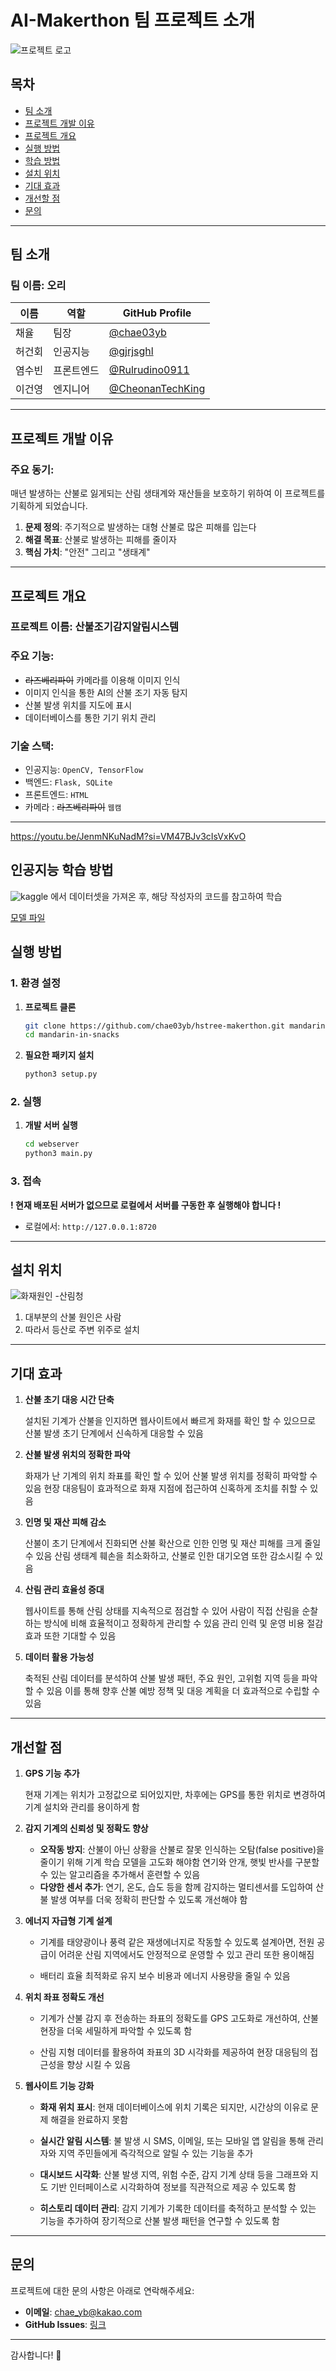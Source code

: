 # AI-Makerthon 팀 프로젝트 소개
 
![프로젝트 로고](./.readme-assets/project-logo.png)

## 목차
- [팀 소개](#팀-소개)
- [프로젝트 개발 이유](#프로젝트-개발-이유)
- [프로젝트 개요](#프로젝트-개요)
- [실행 방법](#실행-방법)
- [학습 방법](#인공지능-학습-방법)
- [설치 위치](#설치-위치)
- [기대 효과](#기대-효과)
- [개선할 점](#개선할-점)
- [문의](#문의)

---

## 팀 소개

### 팀 이름: **오리**

| 이름  | 역할    | GitHub Profile                                         |
|-----|-------|--------------------------------------------------------|
| 채율  | 팀장    | [@chae03yb](https://github.com/chae03yb)               |
| 허건회 | 인공지능  | [@gjrjsghl](https://github.com/gjrjsghl)               |
| 염수빈 | 프론트엔드 | [@Rulrudino0911](https://github.com/Rulrudino0911)     |
| 이건영 | 엔지니어  | [@CheonanTechKing](https://github.com/CheonanTechKing) |

---

## 프로젝트 개발 이유

### 주요 동기:
매년 발생하는 산불로 잃게되는 산림 생태계와 재산들을 보호하기 위하여 이 프로젝트를 기획하게 되었습니다.
1. **문제 정의**: 주기적으로 발생하는 대형 산불로 많은 피해를 입는다
2. **해결 목표**: 산불로 발생하는 피해를 줄이자
3. **핵심 가치**: "안전" 그리고 "생태계"
                   

---

## 프로젝트 개요

### 프로젝트 이름: **산불조기감지알림시스템**

### 주요 기능:
- ~~라즈베리파이~~ 카메라를 이용해 이미지 인식
- 이미지 인식을 통한 AI의 산불 조기 자동 탐지
- 산불 발생 위치를 지도에 표시
- 데이터베이스를 통한 기기 위치 관리

### 기술 스택:
- 인공지능: `OpenCV, TensorFlow`
- 백엔드: `Flask, SQLite`
- 프론트엔드: `HTML`
- 카메라 : ~~라즈베리파이~~ `웹캠`
---
https://youtu.be/JenmNKuNadM?si=VM47BJv3cIsVxKvO
## 인공지능 학습 방법
 ![kaggle](./.readme-assets/kaggle.png) 에서 데이터셋을 가져온 후, 해당 작성자의 코드를 참고하여 학습
 
   [모델 파일](image-detection/model/final_model.h5)

## 실행 방법

### 1. 환경 설정
1. **프로젝트 클론**
   ```bash
   git clone https://github.com/chae03yb/hstree-makerthon.git mandarin-in-snacks
   cd mandarin-in-snacks
   ```

2. **필요한 패키지 설치**
   ```bash
   python3 setup.py
   ```

### 2. 실행
1. **개발 서버 실행**
   ```bash
   cd webserver
   python3 main.py
   ```

### 3. 접속
   **! 현재 배포된 서버가 없으므로 로컬에서 서버를 구동한 후 실행해야 합니다 !**
   - 로컬에서: `http://127.0.0.1:8720`

---

## 설치 위치



![화재원인](./.readme-assets/reason.png)
-산림청
1. 대부분의 산불 원인은 사람
2. 따라서 등산로 주변 위주로 설치

---

## 기대 효과
1. **산불 초기 대응 시간 단축**
   
   설치된 기계가 산불을 인지하면 웹사이트에서 빠르게 화재를 확인 할 수 있으므로 산불 발생 초기 단계에서 신속하게 대응할 수 있음

   
3. **산불 발생 위치의 정확한 파악**

   화재가 난 기계의 위치 좌표를 확인 할 수 있어 산불 발생 위치를 정확히 파악할 수 있음
   현장 대응팀이 효과적으로 화재 지점에 접근하여 신혹하게 조치를 취할 수 있음


5. **인명 및 재산 피해 감소**

   산불이 초기 단계에서 진화되면 산불 확산으로 인한 인명 및 재산 피해를 크게 줄일 수 있음
   산림 생태계 훼손을 최소화하고, 산불로 인한 대기오염 또한 감소시킬 수 있음


7. **산림 관리 효율성 증대**

   웹사이트를 통해 산림 상태를 지속적으로 점검할 수 있어 사람이 직접 산림을 순찰하는 방식에 비해 효율적이고 정확하게 관리할 수 있음
   관리 인력 및 운영 비용 절감 효과 또한 기대할 수 있음


9. **데이터 활용 가능성**

   축적된 산림 데이터를 분석하여 산불 발생 패턴, 주요 원인, 고위험 지역 등을 파악할 수 있음
   이를 통해 향후 산불 예방 정책 및 대응 계획을 더 효과적으로 수립할 수 있음

---

## 개선할 점
1. **GPS 기능 추가**


   현재 기계는 위치가 고정값으로 되어있지만, 차후에는 GPS를 통한 위치로 변경하여 기계 설치와 관리를 용이하게 함


2. **감지 기계의 신뢰성 및 정확도 향상**


   + **오작동 방지**: 산불이 아닌 상황을 산불로 잘못 인식하는 오탐(false positive)을 줄이기 위해 기계 학습 모델을 고도화 해야함
   연기와 안개, 햇빛 반사를 구분할 수 있는 알고리즘을 추가해서 훈련할 수 있음
   + **다양한 센서 추가**:  연기, 온도, 습도 등을 함께 감지하는 멀티센서를 도입하여 산불 발생 여부를 더욱 정확히 판단할 수 있도록 개선해야 함


3. **에너지 자급형 기계 설계**

   
   + 기계를 태양광이나 풍력 같은 재생에너지로 작동할 수 있도록 설계아면, 전원 공급이 어려운 산림 지역에서도 안정적으로 운영할 수 있고 관리 또한 용이해짐
   
   + 배터리 효율 최적화로 유지 보수 비용과 에너지 사용량을 줄일 수 있음


4. **위치 좌표 정확도 개선**


   + 기계가 산불 감지 후 전송하는 좌표의 정확도를 GPS 고도화로 개선하여, 산불 현장을 더욱 세밀하게 파악할 수 있도록 함
  
   + 산림 지형 데이터를 활용하여 좌표의 3D 시각화를 제공하여 현장 대응팀의 접근성을 향상 시킬 수 있음
  

5. **웹사이트 기능 강화**
   + **화재 위치 표시**: 현재 데이터베이스에 위치 기록은 되지만, 시간상의 이유로 문제 해결을 완료하지 못함

   + **실시간 알림 시스템**: 불 발생 시 SMS, 이메일, 또는 모바일 앱 알림을 통해 관리자와 지역 주민들에게 즉각적으로 알릴 수 있는 기능을 추가
  
   + **대시보드 시각화**: 산불 발생 지역, 위험 수준, 감지 기계 상태 등을 그래프와 지도 기반 인터페이스로 시각화하여 정보를 직관적으로 제공 수 있도록 함
  
   + **히스토리 데이터 관리**: 감지 기계가 기록한 데이터를 축적하고 분석할 수 있는 기능을 추가하여 장기적으로 산불 발생 패턴을 연구할 수 있도록 함
   


---

## 문의

프로젝트에 대한 문의 사항은 아래로 연락해주세요:

- **이메일**: chae_yb@kakao.com
- **GitHub Issues**: [링크](https://github.com/chae03yb/hstree-makerthon/issues)

---

감사합니다! 🙌
